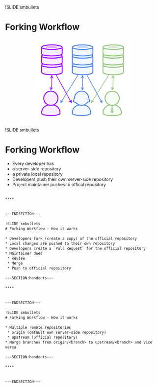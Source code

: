 !SLIDE smbullets
# Forking Workflow

<center><img src="../_images/workflows/git_forking_workflow_01.png" alt="Forking Workflow"/></center>

!SLIDE smbullets
# Forking Workflow

* Every developer has
 * a server-side repository
 * a private local repository
* Developers push their own server-side repository
* Project maintainer pushes to offical repository

~~~SECTION:handouts~~~

****


~~~ENDSECTION~~~

!SLIDE smbullets
# Forking Workflow - How it works

* Developers fork (create a copy) of the official repository
* Local changes are pushed to their own repository
* Developers create a `Pull Request` for the official repository
* Maintainer does
 * Review
 * Merge
 * Push to official repository

~~~SECTION:handouts~~~

****


~~~ENDSECTION~~~

!SLIDE smbullets
# Forking Workflow - How it works

* Multiple remote repositories
 * origin (default own server-side repository)
 * upstream (official repository)
* Merge branches from origin/<branch> to upstream/<branch> and vice versa

~~~SECTION:handouts~~~

****


~~~ENDSECTION~~~
